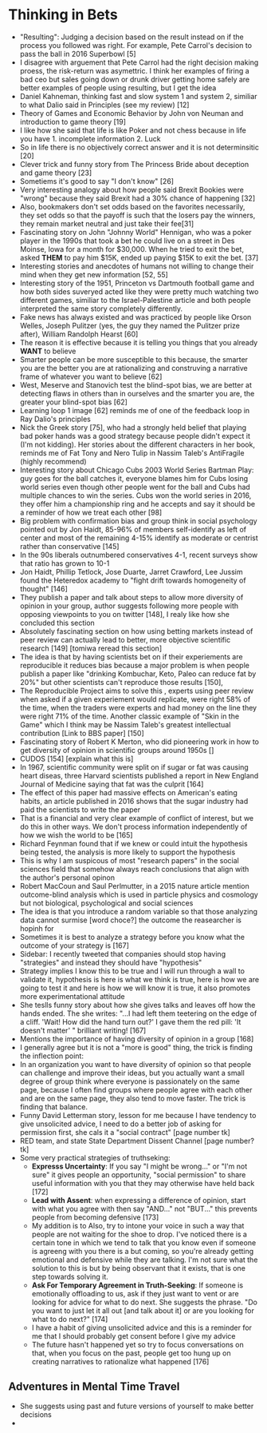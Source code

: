 # Thinking in Bets

- "Resulting": Judging a decision based on the result instead on if the process you followed was right. For example, Pete Carrol's decision to pass the ball in 2016 Superbowl [5]
- I disagree with arguement that Pete Carrol had the right decision making proess, the risk-return was asymettric. I think her examples of firing a bad ceo but sales going down or drunk driver getting home safely are better examples of people using resulting, but I get the idea
- Daniel Kahneman, thinking fast and slow system 1 and system 2, similiar to what Dalio said in Principles (see my review) [12]
- Theory of Games and Economic Behavior by John von Neuman and introduction to game theory [19]
- I like how she said that life is like Poker and not chess because in life you have 1. incomplete information 2. Luck
- So in life there is no objectively correct answer and it is not determinsitic [20]
- Clever trick and funny story from The Princess Bride about deception and game theory [23]
- Sometiems it's good to say "I don't know" [26]
- Very interesting analogy about how people said Brexit Bookies were "wrong" because they said Brexit had a 30% chance of happening [32]
- Also, bookmakers don't set odds based on the favorites necessarily, they set odds so that the payoff is such that the losers pay the winners, they remain market neutral and  just take their fee[31]
- Fascinating story on John "Johnny World" Hennigan, who was a poker player in the 1990s that took a bet he could live on a street in Des Moinse, Iowa for a month for $30,000. When he tried to exit the bet, asked **THEM** to pay him $15K, ended up paying $15K to exit the bet. [37]
- Interesting stories and anecdotes of humans not willing to change their mind when they get new information [52, 55]
- Interesting story of the 1951, Princeton vs Dartmouth football game and how both sides suveryed acted like they were pretty much watching two different games, similiar to the Israel-Palestine article and both people interpreted the same story completely differently.
- Fake news has always existed and was practiced by people like Orson Welles, Joseph Pulitzer (yes, the guy they named the Pulitzer prize after), William Randolph Hearst [60]
- The reason it is effective because it is telling you things that you already **WANT** to believe
- Smarter people can be more susceptible to this because, the smarter you are the better you are at rationalizing and construving a narrative frame of whatever you want to believe [62]
- West, Meserve and Stanovich test the blind-spot bias, we are better at detecting flaws in others than in ourselves and the smarter you are, the greater your blind-spot bias [62]
- Learning loop 1 image [62] reminds me of one of the feedback loop in Ray Dalio's principles
- Nick the Greek story [75], who had a strongly held belief that playing bad poker hands was a good strategy because people didn't expect it (I'm not kidding). Her stories about the different characters in her book, reminds me of Fat Tony and Nero Tulip in Nassim Taleb's AntiFragile (highly recommend)
- Interesting story about Chicago Cubs 2003 World Series Bartman Play: guy goes for the ball catches it, everyone blames him for Cubs losing world series even though other people went for the ball and Cubs had multiple chances to win the series. Cubs won the world series in 2016, they offer him a championship ring and he accepts and say it should be a reminder of how we treat each other [98]
- Big problem with confirmation bias and group think in social psychology pointed out by Jon Haidt, 85-96% of members self-identify as left of center and most of the remaining 4-15% identify as moderate or centrist rather than conservative [145]
- In the 90s liberals outnumbered conservatives 4-1, recent surveys show that ratio has grown to 10-1
- Jon Haidt, Phillip Tetlock, Jose Duarte, Jarret Crawford, Lee Jussim found the Heteredox academy to "fight drift towards homogeneity of thought" [146]
- They publish a paper and talk about steps to allow more diversity of opinion in your group, author suggests following more people with opposing viewpoints to you on twitter [148], I realy like how she concluded this section
- Absolutely fascinating section on how using betting markets instead of peer review can actually lead to better, more objective scientific research [149] [tomiwa reread this section]
- The idea is that by having scientists bet on if their experiements are reproducible it reduces bias because a major problem is when people publish a paper like "drinking Kombuchar, Keto, Paleo can reduce fat by 20%" but other scientists can't reproduce those results [150], 
- The Reproducible Project aims to solve this , experts using peer review when asked if a given experiement would replicate, were right 58% of the time, when the traders were experts and had money on the line they were right 71% of the time. Another classic example of "Skin in the Game" which I think may be Nassim Taleb's greatest intellectual contribution [Link to BBS paper] [150]
- Fascinating story of Robert K Merton, who did pioneering work in how to get diversity of opinion in scientific groups around 1950s []
- CUDOS [154] [explain what this is]
- In 1967, scientific community were split on if sugar or fat was causing heart diseas, three Harvard scientists published a report in New England Journal of Medicine saying that fat was the culprit [164]
- The effect of this paper had massive effects on American's eating habits, an article published in 2016 shows that the sugar industry had paid the scientists to write the paper
- That is a financial and very clear example of conflict of interest, but we do this in other ways. We don't process information independently of how we wish the world to be [165]
- Richard Feynman found that if we knew or could intuit the hypothesis being tested, the analysis is more likely to support the hypothesis
- This is why I am suspicous of most "research papers" in the social sciences field that somehow always reach conclusions that align with the author's personal opinon
- Robert MacCoun and Saul Perlmutter, in a 2015 nature article mention outcome-blind analysis which is used in particle physics and cosmology but not biological, psychological and social sciences
- The idea is that you introduce a random variable so that those analyzing data cannot surmise [word choce?] the outcome the reasearcher is hopinh for
- Sometimes it is best to analyze a strategy before you know what the outcome of your strategy is [167]
- Sidebar: I recently tweeted that companies should stop having  "strategies" and instead they should have "hypothesis"
- Strategy implies I know this to be true and I will run through a wall to validate it, hypothesis is here is what we think is true, here is how we are going to test it and here is how we will know it is true, it also promotes more experimentational attitude 
- She teslls funny story about how she gives talks and leaves off how the hands ended. The she writes:
"...I had left them teetering on the edge of a cliff. 'Wait! How did the hand turn out?' I gave them the red pill: 'It doesn't matter' " brilliant writing! [167]
- Mentions the importance of having diversity of opinion in a group [168]
- I generally agree but it is not a "more is good" thing, the trick is finding the inflection point:
- In an organization you want to have diversity of opinion so that people can challenge and improve their ideas, but you actually want a small degree of group think where everyone is passionately on the same page, because I often find groups where people agree with each other and are on the same page, they also tend to move faster. The trick is finding that balance.
- Funny David Letterman story, lesson for me because I have tendency to give unsolicited advice, I need to do a better job of asking for permission first, she cals it a "social contract" [page number tk]
- RED team, and state State Department Dissent Channel [page number? tk]
- Some very practical strategies of truthseking:
    - **Expresss Uncertainty**: If you say "I might be wrong..." or "I'm not sure" it gives people an opportunity, "social permission" to share useful information with you that they may otherwise have held back [172]
    - **Lead with Assent**: when expressing a difference of opinion, start with what you agree with then say "AND..." not "BUT..." this prevents people from becoming defensive [173]
    - My addition is to Also, try to intone your voice in such a way that people are not waiting for the shoe to drop. I've noticed there is a certain tone in which we tend to talk that you know even if someone is agreeng with you there is a but coming, so you're already getting emotional and defensive while they are talking. I'm not sure what the solution to this is but by being observant that it exists, that is one step towards solving it.
    - **Ask For Temporary Agreement in Truth-Seeking**: If someone is emotionally offloading to us, ask if they just want to vent or are looking for advice for what to do next. She suggests the phrase. "Do you want to just let it all out [and talk about it] or are you looking for what to do next?" [174]
    - I have a habit of giving unsolicited advice and this is a reminder for me that I should probably get consent before I give my advice
    - The future hasn't happened yet so try to focus conversations on that, when you focus on the past, people get too hung up on creating narratives to rationalize what happened [176]
## Adventures in Mental Time Travel
- She suggests using past and future versions of yourself to make better decisions
- 